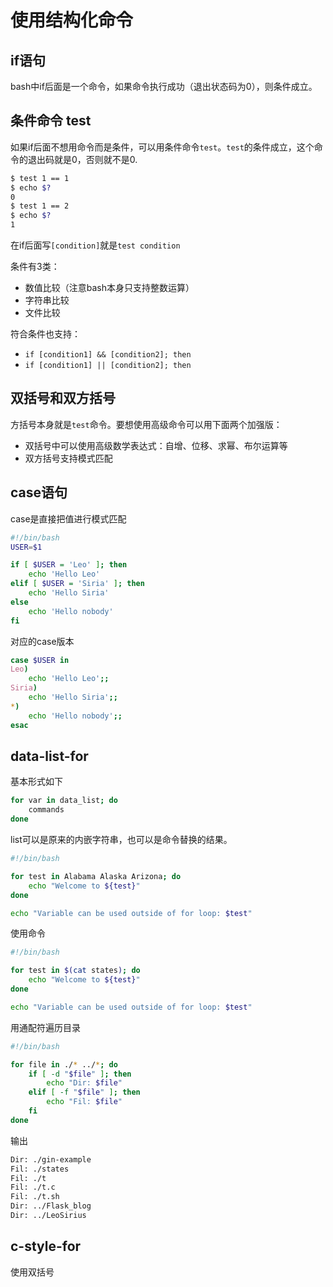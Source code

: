 # 使用结构化命令

## if语句

bash中if后面是一个命令，如果命令执行成功（退出状态码为0），则条件成立。

## 条件命令 test

如果if后面不想用命令而是条件，可以用条件命令`test`。`test`的条件成立，这个命令的退出码就是0，否则就不是0.

```bash
$ test 1 == 1
$ echo $?
0
$ test 1 == 2
$ echo $?
1
```

在if后面写`[condition]`就是`test condition`

条件有3类：

- 数值比较（注意bash本身只支持整数运算）
- 字符串比较
- 文件比较

符合条件也支持：

- `if [condition1] && [condition2]; then`
- `if [condition1] || [condition2]; then`

## 双括号和双方括号

方括号本身就是`test`命令。要想使用高级命令可以用下面两个加强版：

- 双括号中可以使用高级数学表达式：自增、位移、求幂、布尔运算等
- 双方括号支持模式匹配

## case语句

case是直接把值进行模式匹配

```bash
#!/bin/bash
USER=$1

if [ $USER = 'Leo' ]; then
    echo 'Hello Leo'
elif [ $USER = 'Siria' ]; then
    echo 'Hello Siria'
else
    echo 'Hello nobody'
fi
```

对应的case版本

```bash
case $USER in
Leo)
    echo 'Hello Leo';;
Siria)
    echo 'Hello Siria';;
*)
    echo 'Hello nobody';;
esac
```

## data-list-for

基本形式如下

```bash
for var in data_list; do
    commands
done
```

list可以是原来的内嵌字符串，也可以是命令替换的结果。

```bash
#!/bin/bash

for test in Alabama Alaska Arizona; do
    echo "Welcome to ${test}"
done

echo "Variable can be used outside of for loop: $test"
```

使用命令

```bash
#!/bin/bash

for test in $(cat states); do
    echo "Welcome to ${test}"
done

echo "Variable can be used outside of for loop: $test"
```

用通配符遍历目录

```bash
#!/bin/bash

for file in ./* ../*; do
    if [ -d "$file" ]; then
        echo "Dir: $file"
    elif [ -f "$file" ]; then
        echo "Fil: $file"
    fi  
done
```

输出

```bash
Dir: ./gin-example
Fil: ./states
Fil: ./t
Fil: ./t.c
Fil: ./t.sh
Dir: ../Flask_blog
Dir: ../LeoSirius
```

## c-style-for

使用双括号


